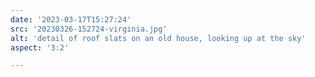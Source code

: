 ```yaml
---
date: '2023-03-17T15:27:24'
src: '20230326-152724-virginia.jpg'
alt: 'detail of roof slats on an old house, looking up at the sky'
aspect: '3:2'

---
```

